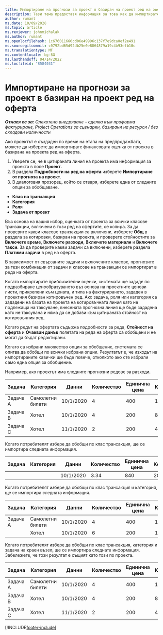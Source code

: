 ```yaml
---
title: Импортиране на прогнози за проект в базиран на проект ред на оферта – олекотено
description: Тази тема предоставя информация за това как да импортирате прогнози от проект в ред на оферта.
author: rumant
ms.date: 10/09/2020
ms.topic: article
ms.reviewer: johnmichalak
ms.author: rumant
ms.openlocfilehash: 1c676011660cd06e49996c137f7e9dca0ef2e491
ms.sourcegitcommit: c0792bd65d92db25e0e8864879a19c4b93efb10c
ms.translationtype: MT
ms.contentlocale: bg-BG
ms.lasthandoff: 04/14/2022
ms.locfileid: "8584031"
---
```

# <a name="import-estimates-for-a-project-to-a-project-based-quote-line"></a>Импортиране на прогнози за проект в базиран на проект ред на оферта 

_**Отнася се за:** Олекотено внедряване – сделка към проформа фактуриране, Project Operations за сценарии, базирани на ресурси / без складови наличности_

Ако проектът е създаден по време на етапа на предпродажбата, можете да изберете да импортирате финансовата оценка от проекта в базирана на проекта ред на оферта.

1. Уверете се, че в цитираната линия на проекта има информация за проекта в поле **Проект**.
2. В раздела **Подробности на ред на оферта** изберете **Импортиране от прогноза на проект**.
3. В диалоговия прозорец, който се отваря, изберете една от следните опции за обобщаване.

  - **Клас на транзакция**
  - **Категория**
  - **Роля** 
  - **Задача от проект**

Въз основа на вашия избор, оценката от проекта за всички класове транзакции, включени в този ред на офертите, се копира. За да проверите какви класове транзакции са включени, изберете **Общ** в раздела за котировки, базиран на проекта, и проверете стойностите за **Включете време**, **Включете разходи**, **Включете материали** и **Включете такси**.  За да проверите какви задачи са включени, изберете раздела **Платими задачи** в ред на оферта.

В зависимост от свързаните задачи и включените класове, прогнозите за тези комбинации от задачи и класове на транзакции се импортират в реда на оферта.

Когато импортирате приблизителни оценки, системата ще зададе по подразбиране ценообразуването въз основа на проектните ценови листи, прикрепени към цената, и типа на фактурирането, зададен в проектния базиран котировъчен ред. Ако задача, роля или категория са зададени на базата на проекта на котировъчната линия като не подлежаща на таксуване, внесената прогнозна линия ще бъде зададена като не таксувана и няма да се добави към цитираната стойност на котировъчния ред.

Когато редът на офертата съдържа подробности за реда, **Стойност на оферта** и **Очакван данък** полетата на реда на оферта са обобщени и не могат да бъдат редактирани.

Когато са избрани множество опции за обобщение, системата се опитва да обобщи по всички избрани опции. Резултатът е, че изходът на импортираните кавички ще бъде повече, отколкото ако сте избрали само една опция за обобщение.

Например, ако проектът има следните прогнозни редове за разходи.

| Задача | Категория | Данни | Количество | Единична цена | Количество |
| --- | --- | --- | --- | --- | --- |
| Задача А | Самолетни билети | 10/1/2020 | 4 | 400 | 1600 |
| Задача B | Хотел | 10/1/2020 | 4 | 200 | 800 |
| Задача C | Хотел | 11/1/2020 | 2 | 200 | 400 |

Когато потребителят избере да обобщи по клас трансакция, ще се импортира следната информация.

| Задача | Категория | Данни | Количество | Единична цена | Количество |
| --- | --- | --- | --- | --- | --- |
|||10/1/2020 | 3.34 | 840 | 2800 |

Когато потребителят избере да обобщи по клас трансакция и категория, ще се импортира следната информация.

| Задача | Категория | Данни | Количество | Единична цена | Количество |
| --- | --- | --- | --- | --- | --- |
| Задача А | Самолетни билети | 10/1/2020 | 4 | 400 | 1600 |
| | Хотел | 10/1/2020 | 6 | 200 | 1200 |

Когато потребителят избере да обобщи по клас трансакция, категория и задача на краен възел, ще се импортира следната информация. Забележете, че този резултат е същият като този по проекта.

| Задача | Категория | Данни | Количество | Единична цена | Количество |
| --- | --- | --- | --- | --- | --- |
| Задача А | Самолетни билети | 10/1/2020 | 4 | 400 | 1600 |
| Задача B | Хотел | 10/1/2020 | 4 | 200 | 800 |
| Задача C | Хотел | 11/1/2020 | 2 | 200 | 400 |


[!INCLUDE[footer-include](../../includes/footer-banner.md)]
